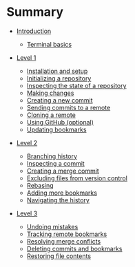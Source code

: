 # Summary

- [Introduction](./introduction.md)
  - [Terminal basics](./terminal_basics.md)

- [Level 1](./level_1.md)

  - [Installation and setup](./install.md)
  - [Initializing a repository](./initialize.md)
  - [Inspecting the state of a repository](./log.md)
  - [Making changes](./make_changes.md)
  - [Creating a new commit](./commit.md)
  - [Sending commits to a remote](./remote.md)
  - [Cloning a remote](./clone.md)
  - [Using GitHub (optional)](./github.md)
  - [Updating bookmarks](./update_bookmark.md)

- [Level 2](./level_2.md)

  - [Branching history](./branch.md)
  - [Inspecting a commit](./show.md)
  - [Creating a merge commit](./merge.md)
  - [Excluding files from version control](./ignore.md)
  - [Rebasing](./rebase.md)
  - [Adding more bookmarks](./more_bookmarks.md)
  - [Navigating the history](./navigate.md)

- [Level 3](./level_3.md)

  - [Undoing mistakes](./undo.md)
  - [Tracking remote bookmarks](./track.md)
  - [Resolving merge conflicts](./conflict.md)
  - [Deleting commits and bookmarks](./abandon.md)
  - [Restoring file contents](./restore.md)

<!-- - [History rewriting]() -->

<!-- - [edit & squash]() -->
<!-- - [describe]() -->
<!-- - [advanced rebase]() -->
<!-- - [restore from anywhere]() -->
<!-- - [Cascading conflicts while rebasing]() -->

<!-- - [Mastery]() -->
<!-- everything else a Jujutsu expert should know -->

<!-- - [absorb]() -->
<!-- - [megamerge]() -->
<!-- - [configuration (aliases (tug))]() -->
<!-- - [revsets]() -->
<!-- - [templates (extract infos for scripts)]() -->
<!-- - [VCS theory: what even is a commit]() -->

<!-- - [Situational topics]() -->

<!-- - [tags]() -->
<!-- - [submodules]() -->
<!-- - [workspaces]() -->
<!-- - [sparse]() -->
<!-- - [jj fix]() -->
<!-- - [evolog]() -->
<!-- - [jj revert]() -->
<!-- - [git bisect]() -->
